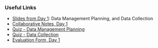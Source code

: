 ### Useful Links

- [Slides from Day 1](): Data Management Planning, and Data Collection 
- [Collaborative Notes, Day 1](https://docs.google.com/document/d/15CAKrzOk4Yl4p3jkPeyI4Utnn7eilL2y1M1gkeNcKls/edit#)
- [Quiz - Data Management Planning](https://forms.gle/vVCBu3GgEGpLMDwx7)
- [Quiz - Data Collection](https://forms.gle/1QSgXdhtfQWpNrJDA)
- [Evaluation Form, Day 1](https://nettskjema.no/user/form/preview.html?id=272526#/)
